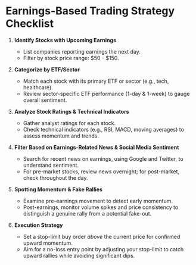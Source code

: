 # Earnings-Based Trading Strategy Checklist

1. **Identify Stocks with Upcoming Earnings**
   - List companies reporting earnings the next day.
   - Filter by stock price range: $50 - $150.

2. **Categorize by ETF/Sector**
   - Match each stock with its primary ETF or sector (e.g., tech, healthcare).
   - Review sector-specific ETF performance (1-day & 1-week) to gauge overall sentiment.

3. **Analyze Stock Ratings & Technical Indicators**
   - Gather analyst ratings for each stock.
   - Check technical indicators (e.g., RSI, MACD, moving averages) to assess momentum and trends.

4. **Filter Based on Earnings-Related News & Social Media Sentiment**
   - Search for recent news on earnings, using Google and Twitter, to understand sentiment.
   - For pre-market stocks, review news overnight; for post-market, check throughout the day.

5. **Spotting Momentum & Fake Rallies**
   - Examine pre-earnings movement to detect early momentum.
   - Post-earnings, monitor volume spikes and price consistency to distinguish a genuine rally from a potential fake-out.

6. **Execution Strategy**
   - Set a stop-limit buy order *above* the current price for confirmed upward momentum.
   - Aim for a no-loss entry point by adjusting your stop-limit to catch upward rallies while avoiding significant dips.

